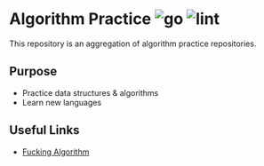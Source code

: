 # Algorithm Practice ![go](https://github.com/SaffatHasan/AlgorithmPractice/actions/workflows/go.yml/badge.svg) ![lint](https://github.com/SaffatHasan/AlgorithmPractice/actions/workflows/golangci-lint.yml/badge.svg)

This repository is an aggregation of algorithm practice repositories.

## Purpose

* Practice data structures & algorithms
* Learn new languages

## Useful Links

* [Fucking Algorithm](https://github.com/labuladong/fucking-algorithm/tree/english)